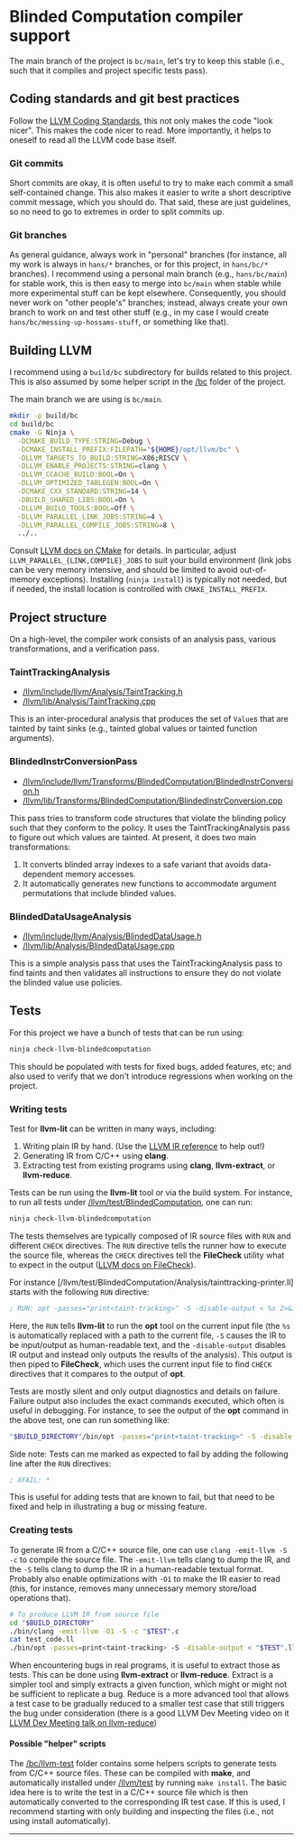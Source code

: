 # Blinded Computation compiler support

The main branch of the project is `bc/main`, let's try to keep this stable
(i.e., such that it compiles and project specific tests pass). 

## Coding standards and git best practices 

Follow the [LLVM Coding Standards], this not only makes the code "look nicer".
This makes the code nicer to read. More importantly, it helps to oneself to read
all the LLVM code base itself.


### Git commits

Short commits are okay, it is often useful to try to make each commit a small
self-contained change. This also makes it easier to write a short descriptive
commit message, which you should do. That said, these are just guidelines, so no
need to go to extremes in order to split commits up.

### Git branches

As general guidance, always work in "personal" branches (for instance, all my
work is always in `hans/*` branches, or for this project, in `hans/bc/*`
branches). I recommend using a personal main branch (e.g., `hans/bc/main`) for
stable work, this is then easy to merge into `bc/main` when stable while more
experimental stuff can be kept elsewhere. Consequently, you should never work on
"other people's" branches; instead, always create your own branch to work on and
test other stuff (e.g., in my case I would create
`hans/bc/messing-up-hossams-stuff`, or something like that).

## Building LLVM

I recommend using a `build/bc` subdirectory for builds related to this project.
This is also assumed by some helper script in the [/bc] folder of the project.

The main branch we are using is `bc/main`.

```sh
mkdir -p build/bc
cd build/bc
cmake -G Ninja \
  -DCMAKE_BUILD_TYPE:STRING=Debug \
  -DCMAKE_INSTALL_PREFIX:FILEPATH="${HOME}/opt/llvm/bc" \
  -DLLVM_TARGETS_TO_BUILD:STRING=X86;RISCV \
  -DLLVM_ENABLE_PROJECTS:STRING=clang \
  -DLLVM_CCACHE_BUILD:BOOL=On \
  -DLLVM_OPTIMIZED_TABLEGEN:BOOL=On \
  -DCMAKE_CXX_STANDARD:STRING=14 \
  -DBUILD_SHARED_LIBS:BOOL=On \
  -DLLVM_BUILD_TOOLS:BOOL=Off \
  -DLLVM_PARALLEL_LINK_JOBS:STRING=4 \
  -DLLVM_PARALLEL_COMPILE_JOBS:STRING=8 \
  ../..
```

Consult [LLVM docs on CMake] for details. In particular, adjust
`LLVM_PARALLEL_{LINK,COMPILE}_JOBS` to suit your build environment (link jobs
can be very memory intensive, and should be limited to avoid out-of-memory
exceptions). Installing (`ninja install`) is typically not needed, but if
needed, the install location is controlled with `CMAKE_INSTALL_PREFIX`.

## Project structure

On a high-level, the compiler work consists of an analysis pass, various
transformations, and a verification pass.

### TaintTrackingAnalysis

- [/llvm/include/llvm/Analysis/TaintTracking.h]
- [/llvm/lib/Analysis/TaintTracking.cpp]

This is an inter-procedural analysis that produces the set of `Value`s that are
tainted by taint sinks (e.g., tainted global values or tainted function
arguments).

### BlindedInstrConversionPass

- [/llvm/include/llvm/Transforms/BlindedComputation/BlindedInstrConversion.h]
- [/llvm/lib/Transforms/BlindedComputation/BlindedInstrConversion.cpp]

This pass tries to transform code structures that violate the blinding policy
such that they conform to the policy.  It uses the TaintTrackingAnalysis pass to
figure out which values are tainted. At present, it does two main
transformations:

1) It converts blinded array indexes to a safe variant that avoids
   data-dependent memory accesses.  
2) It automatically generates new functions to
   accommodate argument permutations that include blinded values.

### BlindedDataUsageAnalysis

- [/llvm/include/llvm/Analysis/BlindedDataUsage.h]
- [/llvm/lib/Analysis/BlindedDataUsage.cpp]

This is a simple analysis pass that uses the TaintTrackingAnalysis pass to find
taints and then validates all instructions to ensure they do not violate the
blinded value use policies.

## Tests

For this project we have a bunch of tests that can be run using:

```sh
ninja check-llvm-blindedcomputation
```

This should be populated with tests for fixed bugs, added features, etc; and
also used to verify that we don't introduce regressions when working on the
project.

### Writing tests

Test for **llvm-lit** can be written in many ways, including:

1) Writing plain IR by hand. (Use the [LLVM IR reference] to help out!)
2) Generating IR from C/C++ using **clang**.
3) Extracting test from existing programs using **clang**, **llvm-extract**, or
   **llvm-reduce**.

Tests can be run using the **llvm-lit** tool or via the build system. For
instance, to run all tests under [/llvm/test/BlindedComputation], one can run:

```sh
ninja check-llvm-blindedcomputation
```

The tests themselves are typically composed of IR source files with `RUN` and
different `CHECK` directives. The `RUN` directive tells the runner how to
execute the source file, whereas the `CHECK` directives tell the **FileCheck**
utility what to expect in the output ([LLVM docs on FileCheck]).

For instance [/llvm/test/BlindedComputation/Analysis/tainttracking-printer.ll]
starts with the following `RUN` directive:

```llvm
; RUN: opt -passes="print<taint-tracking>" -S -disable-output < %s 2>&1 | FileCheck %s
```

Here, the `RUN` tells **llvm-lit** to run the **opt** tool on the current input
file (the `%s` is automatically replaced with a path to the current file, `-S`
causes the IR to be input/output as human-readable text, and the
`-disable-output` disables IR output and instead only outputs the results of the
analysis). This output is then piped to **FileCheck**, which uses the current
input file to find `CHECK` directives that it compares to the output of **opt**.

Tests are mostly silent and only output diagnostics and details on failure.
Failure output also includes the exact commands executed, which often is useful
in debugging. For instance, to see the output of the **opt** command in the
above test, one can run something like:

```sh
"$BUILD_DIRECTORY"/bin/opt -passes="print<taint-tracking>" -S -disable-output < "$SOURCE_DIRECTORY"/llvm/test/BlindedComputation/Analysis/tainttracking-printer.ll 2>&1
```

Side note: Tests can me marked as expected to fail by adding the following line
after the `RUN` directives:

```llvm
; XFAIL: *
```

This is useful for adding tests that are known to fail, but that need to be
fixed and help in illustrating a bug or missing feature.

### Creating tests

To generate IR from a C/C++ source file, one can use `clang -emit-llvm -S -c` to
compile the source file. The `-emit-llvm` tells clang to dump the IR, and the
`-S` tells clang to dump the IR in a human-readable textual format. Probably
also enable optimizations with `-O1` to make the IR easier to read (this, for
instance, removes many unnecessary memory store/load operations that).

```sh
# To produce LLVM IR from source file
cd "$BUILD_DIRECTORY"
./bin/clang -emit-llvm -O1 -S -c "$TEST".c
cat test_code.ll
./bin/opt -passes=print<taint-tracking> -S -disable-output < "$TEST".ll
```

When encountering bugs in real programs, it is useful to extract those as tests.
This can be done using **llvm-extract** or **llvm-reduce**. Extract is a simpler
tool and simply extracts a given function, which might or might not be
sufficient to replicate a bug. Reduce is a more advanced tool that allows a test
case to be gradually reduced to a smaller test case that still triggers the bug
under consideration (there is a good LLVM Dev Meeting video on it
[LLVM Dev Meeting talk on llvm-reduce])

#### Possible "helper" scripts

The [/bc/llvm-test] folder contains some helpers scripts to generate tests from
C/C++ source files. These can be compiled with **make**, and automatically
installed under [/llvm/test] by running `make install`. The basic idea here is
to write the test in a C/C++ source file which is then automatically converted
to the corresponding IR test case. If this is used, I recommend starting with
only building and inspecting the files (i.e., not using install automatically).

---

[LLVM docs on FileCheck]: https://llvm.org/docs/CommandGuide/FileCheck.html
[LLVM IR reference]: https://llvm.org/docs/LangRef.html
[LLVM docs on CMake]: https://llvm.org/docs/CMake.html
[LLVM Dev Meeting talk on llvm-reduce]: https://www.youtube.com/watch?v=n1jDj7J9N8c
[LLVM Coding Standards]: https://llvm.org/docs/CodingStandards.html

[/bc]:           https://gitlab.com/ssg-research/platsec/attack-tolerant-execution/bc-llvm/-/tree/bc/main/bc
[/bc/llvm-test]: https://gitlab.com/ssg-research/platsec/attack-tolerant-execution/bc-llvm/-/tree/bc/main/bc/llvm-test

[/llvm/test]:https://gitlab.com/ssg-research/platsec/attack-tolerant-execution/bc-llvm/-/tree/bc/main/llvm/test
[/llvm/test/BlindedComputation]: https://gitlab.com/ssg-research/platsec/attack-tolerant-execution/bc-llvm/-/tree/bc/main/llvm/test/BlindedComputation
[/llvm/test/BlindedComputation/Analysis/TaintTracking/tainttracking-printer.ll]: https://gitlab.com/ssg-research/platsec/attack-tolerant-execution/bc-llvm/-/tree/bc/main/llvm/test/BlindedComputation/Analysis/tainttracking-printer.ll

[/llvm/include/llvm/Analysis/BlindedDataUsage.h]: https://gitlab.com/ssg-research/platsec/attack-tolerant-execution/bc-llvm/-/tree/bc/main/llvm/include/llvm/Analysis/BlindedDataUsage.h
[/llvm/include/llvm/Analysis/TaintTracking.h]:    https://gitlab.com/ssg-research/platsec/attack-tolerant-execution/bc-llvm/-/tree/bc/main/llvm/include/llvm/Analysis/TaintTracking.h
[/llvm/lib/Analysis/BlindedDataUsage.cpp]:        https://gitlab.com/ssg-research/platsec/attack-tolerant-execution/bc-llvm/-/tree/bc/main/llvm/lib/Analysis/BlindedDataUsage.cpp
[/llvm/lib/Analysis/TaintTracking.cpp]:           https://gitlab.com/ssg-research/platsec/attack-tolerant-execution/bc-llvm/-/tree/bc/main/llvm/lib/Analysis/TaintTracking.cpp
[/llvm/include/llvm/Transforms/BlindedComputation/BlindedInstrConversion.h]: https://gitlab.com/ssg-research/platsec/attack-tolerant-execution/bc-llvm/-/tree/bc/main/llvm/include/llvm/Transforms/BlindedComputation/BlindedInstrConversion.h
[/llvm/lib/Transforms/BlindedComputation/BlindedInstrConversion.cpp]: https://gitlab.com/ssg-research/platsec/attack-tolerant-execution/bc-llvm/-/tree/bc/main/llvm/lib/Transforms/BlindedComputation/BlindedInstrConversion.cpp
